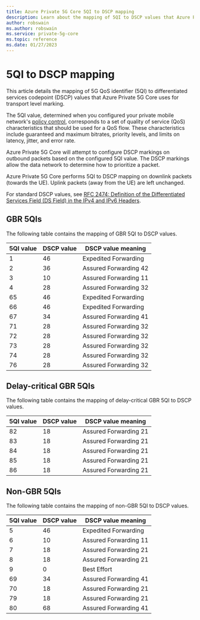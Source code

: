```yaml
---
title: Azure Private 5G Core 5QI to DSCP mapping
description: Learn about the mapping of 5QI to DSCP values that Azure Private 5G Core uses for transport level marking.
author: robswain
ms.author: robswain
ms.service: private-5g-core
ms.topic: reference
ms.date: 01/27/2023
---
```


# 5QI to DSCP mapping

This article details the mapping of 5G QoS identifier (5QI) to differentiated services codepoint (DSCP) values that Azure Private 5G Core uses for transport level marking.

The 5QI value, determined when you configured your private mobile network's [policy control](policy-control.md), corresponds to a set of quality of service (QoS) characteristics that should be used for a QoS flow. These characteristics include guaranteed and maximum bitrates, priority levels, and limits on latency, jitter, and error rate.

Azure Private 5G Core will attempt to configure DSCP markings on outbound packets based on the configured 5QI value. The DSCP markings allow the data network to determine how to prioritize a packet.

Azure Private 5G Core performs 5QI to DSCP mapping on downlink packets (towards the UE). Uplink packets (away from the UE) are left unchanged.

For standard DSCP values, see [RFC 2474: Definition of the Differentiated Services Field (DS Field) in the IPv4 and IPv6 Headers](https://www.rfc-editor.org/rfc/rfc2474).

## GBR 5QIs

The following table contains the mapping of GBR 5QI to DSCP values.

| 5QI value | DSCP value | DSCP value meaning |
|--|--|--|
| 1 | 46 | Expedited Forwarding |
| 2 | 36 | Assured Forwarding 42 |
| 3 | 10 | Assured Forwarding 11 |
| 4 | 28 | Assured Forwarding 32 |
| 65 | 46 | Expedited Forwarding |
| 66 | 46 | Expedited Forwarding |
| 67 | 34 | Assured Forwarding 41 |
| 71 | 28 | Assured Forwarding 32 |
| 72 | 28 | Assured Forwarding 32 |
| 73 | 28 | Assured Forwarding 32 |
| 74 | 28 | Assured Forwarding 32 |
| 76 | 28 | Assured Forwarding 32 |

## Delay-critical GBR 5QIs

The following table contains the mapping of delay-critical GBR 5QI to DSCP values.

| 5QI value | DSCP value | DSCP value meaning |
|--|--|--|
| 82 | 18 | Assured Forwarding 21 |
| 83 | 18 | Assured Forwarding 21 |
| 84 | 18 | Assured Forwarding 21 |
| 85 | 18 | Assured Forwarding 21 |
| 86 | 18 | Assured Forwarding 21 |

## Non-GBR 5QIs

The following table contains the mapping of non-GBR 5QI to DSCP values.

| 5QI value | DSCP value | DSCP value meaning |
|--|--|--|
| 5 | 46 | Expedited Forwarding |
| 6 | 10 | Assured Forwarding 11 |
| 7 | 18 | Assured Forwarding 21 |
| 8 | 18 | Assured Forwarding 21 |
| 9 | 0 | Best Effort | 
| 69 | 34 | Assured Forwarding 41 |
| 70 | 18 | Assured Forwarding 21 |
| 79 | 18 | Assured Forwarding 21 |
| 80 | 68 | Assured Forwarding 41 |
